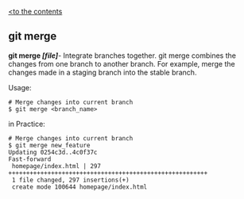 [<to the contents](./readme.md)

## git merge

**git merge *[file]***- Integrate branches together. git merge combines the changes from one branch to another branch. For example, merge the changes made in a staging branch into the stable branch.

Usage:

```bash=
# Merge changes into current branch
$ git merge <branch_name>
```
in Practice:

```bash=
# Merge changes into current branch
$ git merge new_feature
Updating 0254c3d..4c0f37c
Fast-forward
 homepage/index.html | 297 ++++++++++++++++++++++++++++++++++++++++++++++++++++++++
 1 file changed, 297 insertions(+)
 create mode 100644 homepage/index.html
```